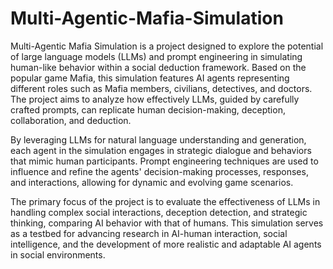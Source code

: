 # Multi-Agentic-Mafia-Simulation

Multi-Agentic Mafia Simulation is a project designed to explore the potential of large language models (LLMs) and prompt engineering in simulating human-like behavior within a social deduction framework. Based on the popular game Mafia, this simulation features AI agents representing different roles such as Mafia members, civilians, detectives, and doctors. The project aims to analyze how effectively LLMs, guided by carefully crafted prompts, can replicate human decision-making, deception, collaboration, and deduction.

By leveraging LLMs for natural language understanding and generation, each agent in the simulation engages in strategic dialogue and behaviors that mimic human participants. Prompt engineering techniques are used to influence and refine the agents' decision-making processes, responses, and interactions, allowing for dynamic and evolving game scenarios.

The primary focus of the project is to evaluate the effectiveness of LLMs in handling complex social interactions, deception detection, and strategic thinking, comparing AI behavior with that of humans. This simulation serves as a testbed for advancing research in AI-human interaction, social intelligence, and the development of more realistic and adaptable AI agents in social environments.
